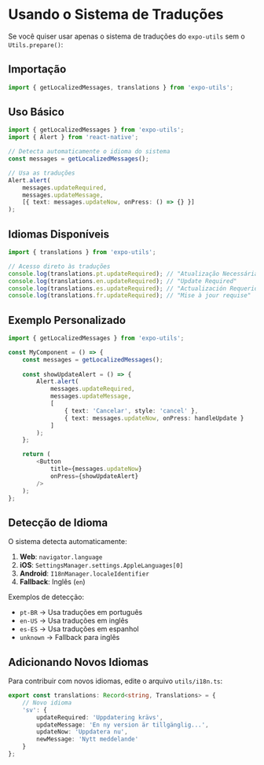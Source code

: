 # Usando o Sistema de Traduções

Se você quiser usar apenas o sistema de traduções do `expo-utils` sem o `Utils.prepare()`:

## Importação

```typescript
import { getLocalizedMessages, translations } from 'expo-utils';
```

## Uso Básico

```typescript
import { getLocalizedMessages } from 'expo-utils';
import { Alert } from 'react-native';

// Detecta automaticamente o idioma do sistema
const messages = getLocalizedMessages();

// Usa as traduções
Alert.alert(
    messages.updateRequired,
    messages.updateMessage,
    [{ text: messages.updateNow, onPress: () => {} }]
);
```

## Idiomas Disponíveis

```typescript
import { translations } from 'expo-utils';

// Acesso direto às traduções
console.log(translations.pt.updateRequired); // "Atualização Necessária"
console.log(translations.en.updateRequired); // "Update Required"
console.log(translations.es.updateRequired); // "Actualización Requerida"
console.log(translations.fr.updateRequired); // "Mise à jour requise"
```

## Exemplo Personalizado

```typescript
import { getLocalizedMessages } from 'expo-utils';

const MyComponent = () => {
    const messages = getLocalizedMessages();
    
    const showUpdateAlert = () => {
        Alert.alert(
            messages.updateRequired,
            messages.updateMessage,
            [
                { text: 'Cancelar', style: 'cancel' },
                { text: messages.updateNow, onPress: handleUpdate }
            ]
        );
    };

    return (
        <Button 
            title={messages.updateNow}
            onPress={showUpdateAlert}
        />
    );
};
```

## Detecção de Idioma

O sistema detecta automaticamente:

1. **Web**: `navigator.language`
2. **iOS**: `SettingsManager.settings.AppleLanguages[0]`
3. **Android**: `I18nManager.localeIdentifier`
4. **Fallback**: Inglês (`en`)

Exemplos de detecção:
- `pt-BR` → Usa traduções em português
- `en-US` → Usa traduções em inglês  
- `es-ES` → Usa traduções em espanhol
- `unknown` → Fallback para inglês

## Adicionando Novos Idiomas

Para contribuir com novos idiomas, edite o arquivo `utils/i18n.ts`:

```typescript
export const translations: Record<string, Translations> = {
    // Novo idioma
    'sv': {
        updateRequired: 'Uppdatering krävs',
        updateMessage: 'En ny version är tillgänglig...',
        updateNow: 'Uppdatera nu',
        newMessage: 'Nytt meddelande'
    }
};
``` 